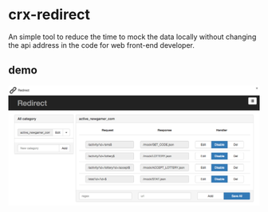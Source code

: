 # crx-redirect
An simple tool to reduce the time to mock the data locally without changing the api address in the code for web front-end developer. 

## demo
![demo image](/doc/demo.png)


